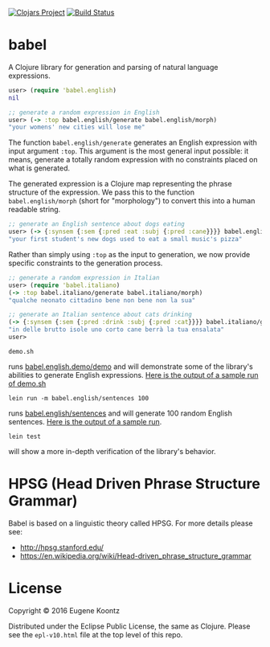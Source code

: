 [![Clojars Project](https://img.shields.io/clojars/v/babel.svg)](https://clojars.org/babel)
[![Build Status](https://secure.travis-ci.org/ekoontz/babel.png?branch=master)](http://travis-ci.org/ekoontz/babel)

# babel

A Clojure library for generation and parsing of natural language expressions.

```clojure
user> (require 'babel.english)
nil

;; generate a random expression in English
user> (-> :top babel.english/generate babel.english/morph)
"your womens' new cities will lose me"
```

The function `babel.english/generate` generates an English expression
with input argument `:top`. This argument is the most general input
possible: it means, generate a totally random expression with no
constraints placed on what is generated.

The generated expression is a Clojure map representing the phrase
structure of the expression. We pass this to the function
`babel.english/morph` (short for "morphology") to convert this into a
human readable string.

```clojure
;; generate an English sentence about dogs eating
user> (-> {:synsem {:sem {:pred :eat :subj {:pred :cane}}}} babel.english/generate babel.english/morph)
"your first student's new dogs used to eat a small music's pizza"
```

Rather than simply using `:top` as the input to generation, we now
provide specific constraints to the generation process.

```clojure
;; generate a random expression in Italian
user> (require 'babel.italiano)
(-> :top babel.italiano/generate babel.italiano/morph)
"qualche neonato cittadino bene non bene non la sua"

;; generate an Italian sentence about cats drinking
(-> {:synsem {:sem {:pred :drink :subj {:pred :cat}}}} babel.italiano/generate babel.italiano/morph)
"in delle brutto isole uno corto cane berrà la tua ensalata"
user> 
```

```shell
demo.sh
```

runs
[babel.english.demo/demo](https://github.com/ekoontz/babel/blob/master/src/babel/english/demo.cljc)
and will demonstrate some of the library's abilities to generate
English expressions. [Here is the output of a sample run of
demo.sh](https://gist.github.com/ekoontz/57c332d85ccf47503666c72fe241cb14)

```shell
lein run -m babel.english/sentences 100
```

runs [babel.english/sentences](https://github.com/ekoontz/babel/blob/master/src/babel/english.cljc#L76) and will generate 100 random English sentences. [Here is the output of a sample run](https://gist.github.com/ekoontz/999b640014578b408437b97d5fdc7221).


```shell
lein test
```

will show a more in-depth verification of the library's behavior.

# HPSG (Head Driven Phrase Structure Grammar)

Babel is based on a linguistic theory called HPSG. For more details please see:

- http://hpsg.stanford.edu/
- https://en.wikipedia.org/wiki/Head-driven_phrase_structure_grammar

# License

Copyright © 2016 Eugene Koontz

Distributed under the Eclipse Public License, the same as Clojure.
Please see the `epl-v10.html` file at the top level of this repo.
